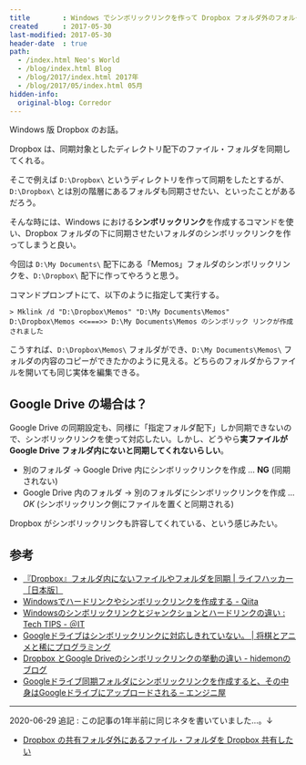 ```yaml
---
title        : Windows でシンボリックリンクを作って Dropbox フォルダ外のフォルダも Dropbox 共有する
created      : 2017-05-30
last-modified: 2017-05-30
header-date  : true
path:
  - /index.html Neo's World
  - /blog/index.html Blog
  - /blog/2017/index.html 2017年
  - /blog/2017/05/index.html 05月
hidden-info:
  original-blog: Corredor
---
```


Windows 版 Dropbox のお話。

Dropbox は、同期対象としたディレクトリ配下のファイル・フォルダを同期してくれる。

そこで例えば `D:\Dropbox\` というディレクトリを作って同期をしたとするが、`D:\Dropbox\` とは別の階層にあるフォルダも同期させたい、といったことがあるだろう。

そんな時には、Windows における**シンボリックリンク**を作成するコマンドを使い、Dropbox フォルダの下に同期させたいフォルダのシンボリックリンクを作ってしまうと良い。

今回は `D:\My Documents\` 配下にある「Memos」フォルダのシンボリックリンクを、`D:\Dropbox\` 配下に作ってやろうと思う。

コマンドプロンプトにて、以下のように指定して実行する。

```batch
> Mklink /d "D:\Dropbox\Memos" "D:\My Documents\Memos"
D:\Dropbox\Memos <<===>> D:\My Documents\Memos のシンボリック リンクが作成されました
```

こうすれば、`D:\Dropbox\Memos\` フォルダができ、`D:\My Documents\Memos\` フォルダの内容のコピーができたかのように見える。どちらのフォルダからファイルを開いても同じ実体を編集できる。

## Google Drive の場合は？

Google Drive の同期設定も、同様に「指定フォルダ配下」しか同期できないので、シンボリックリンクを使って対応したい。しかし、どうやら**実ファイルが Google Drive フォルダ内にないと同期してくれないらしい**。

- 別のフォルダ → Google Drive 内にシンボリックリンクを作成 … **NG** (同期されない)
- Google Drive 内のフォルダ → 別のフォルダにシンボリックリンクを作成 … *OK* (シンボリックリンク側にファイルを置くと同期される)

Dropbox がシンボリックリンクも許容してくれている、という感じみたい。

## 参考

- [『Dropbox』フォルダ内にないファイルやフォルダを同期 | ライフハッカー［日本版］](https://www.lifehacker.jp/2009/02/dropbox_1.html)
- [Windowsでハードリンクやシンボリックリンクを作成する - Qiita](http://qiita.com/opengl-8080/items/c2b6a93dfca5b61f9e6a)
- [Windowsのシンボリックリンクとジャンクションとハードリンクの違い : Tech TIPS - ＠IT](http://www.atmarkit.co.jp/ait/articles/1306/07/news111.html)
- [Googleドライブはシンボリックリンクに対応しきれていない。 | 将棋とアニメと稀にプログラミング](http://the-takeo.com/?p=577)
- [Dropbox とGoogle Driveのシンボリックリンクの挙動の違い - hidemonのブログ](http://d.hatena.ne.jp/hidemon/20120513/1336915500)
- [Googleドライブ同期フォルダにシンボリックリンクを作成すると、その中身はGoogleドライブにアップロードされる – エンジニ屋](http://sevenb.jp/wordpress/ura/2015/05/17/google%E3%83%89%E3%83%A9%E3%82%A4%E3%83%96%E5%90%8C%E6%9C%9F%E3%83%95%E3%82%A9%E3%83%AB%E3%83%80%E3%81%AB%E3%82%B7%E3%83%B3%E3%83%9C%E3%83%AA%E3%83%83%E3%82%AF%E3%83%AA%E3%83%B3%E3%82%AF%E3%82%92/)

-----

2020-06-29 追記 : この記事の1年半前に同じネタを書いていました…。↓

- [Dropbox の共有フォルダ外にあるファイル・フォルダを Dropbox 共有したい](/blog/2016/01/28-01.html)
